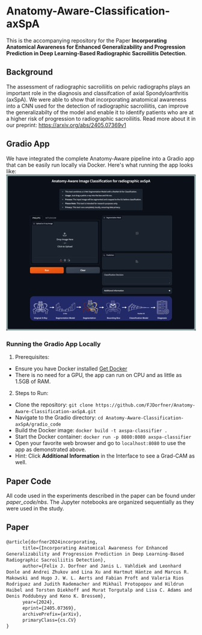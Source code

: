 # Anatomy-Aware-Classification-axSpA
This is the accompanying repository for the Paper **Incorporating Anatomical Awareness for Enhanced Generalizability and Progression Prediction in Deep Learning-Based Radiographic Sacroiliitis Detection**.

## Background
The assessment of radiographic sacroiliitis on pelvic radiographs plays an important role in the diagnosis and classifcation of axial Spondyloarthritis (axSpA). We were able to show that incorporating anatomical awareness into a CNN used for the detection of radiographic sacroiliitis, can improve the generalizabilty of the model and enable it to identify patients who are at a higher risk of progression to radiographic sacroiliitis. Read more about it in our preprint: https://arxiv.org/abs/2405.07369v1

## Gradio App
We have integrated the complete Anatomy-Aware pipeline into a Gradio app that can be easily run locally via Docker. Here's what running the app looks like:
![Demonstration of Classifying an x-ray image using the gradio app](/gradio_app.gif)

### Running the Gradio App Locally

1. Prerequisites: 
- Ensure you have Docker installed [Get Docker](https://docs.docker.com/get-docker/)
- There is no need for a GPU, the app can run on CPU and as little as 1.5GB of RAM.

2. Steps to Run:
- Clone the repository:
 `git clone https://github.com/FJDorfner/Anatomy-Aware-Classification-axSpA.git`
- Navigate to the Gradio directory: `cd Anatomy-Aware-Classification-axSpA/gradio_code`
- Build the Docker image: `docker build -t axspa-classifier . `    
- Start the Docker container: `docker run -p 8080:8080 axspa-classifier`
- Open your favorite web browser and go to `localhost:8080` to use the app as demonstrated above.
- Hint: Click **Additional Information** in the Interface to see a Grad-CAM as well.

## Paper Code
All code used in the experiments described in the paper can be found under _paper_code/nbs_. 
The Jupyter notebooks are organized sequentially as they were used in the study.

## Paper
```
@article{dorfner2024incorporating,
      title={Incorporating Anatomical Awareness for Enhanced Generalizability and Progression Prediction in Deep Learning-Based Radiographic Sacroiliitis Detection}, 
      author={Felix J. Dorfner and Janis L. Vahldiek and Leonhard Donle and Andrei Zhukov and Lina Xu and Hartmut Häntze and Marcus R. Makowski and Hugo J. W. L. Aerts and Fabian Proft and Valeria Rios Rodriguez and Judith Rademacher and Mikhail Protopopov and Hildrun Haibel and Torsten Diekhoff and Murat Torgutalp and Lisa C. Adams and Denis Poddubnyy and Keno K. Bressem},
      year={2024},
      eprint={2405.07369},
      archivePrefix={arXiv},
      primaryClass={cs.CV}
}
```


